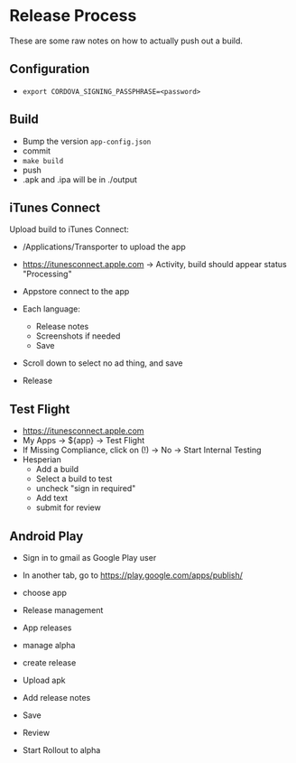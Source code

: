 # Release Process

These are some raw notes on how to actually push out a build.

## Configuration

* `export CORDOVA_SIGNING_PASSPHRASE=<password>`

## Build

* Bump the version ```app-config.json```
* commit
* ```make build```
* push
* .apk and .ipa will be in ./output

## iTunes Connect

Upload build to iTunes Connect:

* /Applications/Transporter to upload the app
* https://itunesconnect.apple.com -> Activity, build should appear status "Processing"

* Appstore connect to the app
* Each language:
  * Release notes
  * Screenshots if needed
  * Save
* Scroll down to select no ad thing, and save
* Release



## Test Flight

* https://itunesconnect.apple.com
* My Apps -> ${app} -> Test Flight
* If Missing Compliance, click on (!) -> No -> Start Internal Testing
* Hesperian
  * Add a build
  * Select a build to test
  * uncheck "sign in required"
  * Add text
  * submit for review

## Android Play

* Sign in to gmail as Google Play user
* In another tab, go to https://play.google.com/apps/publish/

* choose app
* Release management
* App releases
* manage alpha
* create release
* Upload apk
* Add release notes
* Save
* Review
* Start Rollout to alpha
